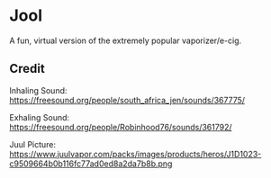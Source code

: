 # Jool
A fun, virtual version of the extremely popular vaporizer/e-cig.

## Credit
Inhaling Sound: https://freesound.org/people/south_africa_jen/sounds/367775/

Exhaling Sound: https://freesound.org/people/Robinhood76/sounds/361792/ 

Juul Picture: https://www.juulvapor.com/packs/images/products/heros/J1D1023-c9509664b0b116fc77ad0ed8a2da7b8b.png
